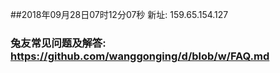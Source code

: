 ##2018年09月28日07时12分07秒 新址: 159.65.154.127
### 兔友常见问题及解答: https://github.com/wanggonging/d/blob/w/FAQ.md
